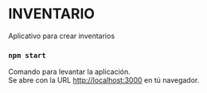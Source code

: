 # INVENTARIO

Aplicativo para crear inventarios

### `npm start`

Comando para levantar la aplicación.\
Se abre con la URL [http://localhost:3000](http://localhost:3000) en tú navegador.
